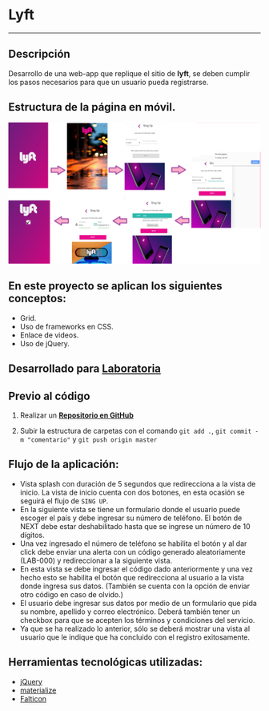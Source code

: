 # Lyft
***
## Descripción
Desarrollo de una web-app que replique el sitio de **lyft**, se deben cumplir los pasos necesarios para que un usuario pueda registrarse.

## Estructura de la página en móvil.
![Lyft estructure](assets/images/lyft-structure.png)

## En este proyecto se aplican los siguientes conceptos:
- Grid.
- Uso de frameworks en CSS.
- Enlace de videos.
- Uso de jQuery.

## Desarrollado para [Laboratoria](http://www.laboratoria.la/)

## Previo al código

1. Realizar un [**Repositorio en GitHub**](https://github.com/RosyG/lyft-v3)

2. Subir la estructura de carpetas con el comando `git add .`, `git commit -m "comentario"` y `git push origin master`

## Flujo de la aplicación:
  - Vista splash con duración de 5 segundos que redirecciona a la vista de inicio. La vista de inicio cuenta con dos botones, en esta ocasión se seguirá el flujo de `SING UP`.
  - En la siguiente vista se tiene un formulario donde el usuario puede escoger el país y debe ingresar su número de teléfono. El botón de NEXT debe estar deshabilitado hasta que se ingrese un número de 10 dígitos.
  - Una vez ingresado el número de teléfono se habilita el botón y al dar click debe enviar una alerta con un código generado aleatoriamente (LAB-000) y redireccionar a la siguiente vista.
  - En esta vista se debe ingresar el código dado anteriormente y una vez hecho esto se habilita el botón que redirecciona al usuario a la vista donde ingresa sus datos. (También se cuenta con la opción de enviar otro código en caso de olvido.)
  - El usuario debe ingresar sus datos por medio de un formulario que pida su nombre, apellido y correo electrónico. Deberá también tener un checkbox para que se acepten los términos y condiciones del servicio.
  - Ya que se ha realizado lo anterior, sólo se deberá mostrar una vista al usuario que le indique que ha concluido con el registro exitosamente.


## Herramientas tecnológicas utilizadas:

* [jQuery](http://jquery.com/download/)
* [materialize](http://materializecss.com/)
* [Falticon](https://www.flaticon.es/categorias/mapas-y-banderas)
